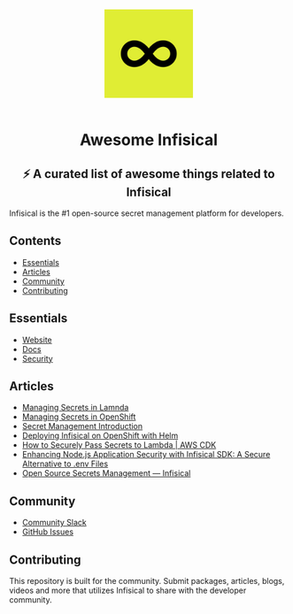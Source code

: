 <p align="center">
  <br>
  <img width="160" src="./infisical-logo.png" alt="logo of awesome-infisical repository">
  <br>
  <br>
</p>
<h1 align='center'>
  Awesome Infisical
  <br>
</h1>

<h2 align='center'>
  ⚡️ A curated list of awesome things related to Infisical
  <br>
</h2>

Infisical is the #1 open-source secret management platform for developers.


## Contents

- [Essentials](#essentials)
- [Articles](#articles)
- [Community](#community)
- [Contributing](#contributing)


## Essentials

- [Website](https://infisical.com?ref=awesome-github)
- [Docs](https://infisical.com/docs?ref=awesome-github)
- [Security](https://infisical.com/docs/internals/overview)


## Articles

- [Managing Secrets in Lamnda](https://medium.com/@sabaniflorian/how-to-securely-pass-secrets-to-lambda-aws-cdk-186599049262)
- [Managing Secrets in OpenShift](https://xphyr.net/post/infisical_ocp/)
- [Secret Management Introduction](https://hansdev.kr/tech/infisical-introduction/)
- [Deploying Infisical on OpenShift with Helm](https://xphyr.net/post/running_infisical_app_on_ocp/)
- [How to Securely Pass Secrets to Lambda | AWS CDK](https://levelup.gitconnected.com/how-to-securely-pass-secrets-to-lambda-aws-cdk-186599049262)
- [Enhancing Node.js Application Security with Infisical SDK: A Secure Alternative to .env Files](https://www.linkedin.com/pulse/enhancing-nodejs-application-security-infisical-sdk-secure-shanu%3FtrackingId=7P0f5z5STQmvnQDoXPXYgw%253D%253D/)
- [Open Source Secrets Management — Infisical](https://medium.com/sourcescribes/infisical-what-it-does-bc30e1288338)


## Community

- [Community Slack](https://infisical.com/slack)
- [GitHub Issues](https://github.com/Infisical/infisical/issues)

## Contributing

This repository is built for the community. Submit packages, articles, blogs, videos and more that utilizes Infisical to share with the developer community. 
